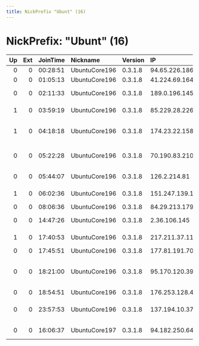 ```yaml
---
title: NickPrefix "Ubunt" (16)
---
```


# NickPrefix: "Ubunt" (16)

|   Up |   Ext | JoinTime   | Nickname      | Version   | IP              | AS                                       | CC   |   ORp |   Dirp | OS    | Contact   |   eFamMembers |
|-----:|------:|:-----------|:--------------|:----------|:----------------|:-----------------------------------------|:-----|------:|-------:|:------|:----------|--------------:|
|    0 |     0 | 00:28:51   | UbuntuCore196 | 0.3.1.8   | 94.65.226.186   | OTEnet S.A.                              | gr   | 33727 |      0 | Linux | None      |             1 |
|    0 |     0 | 01:05:13   | UbuntuCore196 | 0.3.1.8   | 41.224.69.164   | ORANGE-                                  | tn   | 36865 |      0 | Linux | None      |             1 |
|    0 |     0 | 02:11:33   | UbuntuCore196 | 0.3.1.8   | 189.0.196.145   | TELEFNICA BRASIL S.A                     | br   | 36437 |      0 | Linux | None      |             1 |
|    1 |     0 | 03:59:19   | UbuntuCore196 | 0.3.1.8   | 85.229.28.226   | Telenor Norge AS                         | se   | 36981 |      0 | Linux | None      |             1 |
|    1 |     0 | 04:18:18   | UbuntuCore196 | 0.3.1.8   | 174.23.22.158   | Qwest Communications Company, LLC        | us   | 41115 |      0 | Linux | None      |             1 |
|    0 |     0 | 05:22:28   | UbuntuCore196 | 0.3.1.8   | 70.190.83.210   | Cox Communications Inc.                  | us   | 35297 |      0 | Linux | None      |             1 |
|    0 |     0 | 05:44:07   | UbuntuCore196 | 0.3.1.8   | 126.2.214.81    | Softbank BB Corp.                        | jp   | 37473 |      0 | Linux | None      |             1 |
|    1 |     0 | 06:02:36   | UbuntuCore196 | 0.3.1.8   | 151.247.139.182 | Aria Shatel Company Ltd                  | ir   | 40789 |      0 | Linux | None      |             1 |
|    0 |     0 | 08:06:36   | UbuntuCore196 | 0.3.1.8   | 84.29.213.179   | Ziggo                                    | nl   | 40313 |      0 | Linux | None      |             1 |
|    0 |     0 | 14:47:26   | UbuntuCore196 | 0.3.1.8   | 2.36.106.145    | Vodafone Italia S.p.A.                   | it   | 37081 |      0 | Linux | None      |             1 |
|    1 |     0 | 17:40:53   | UbuntuCore196 | 0.3.1.8   | 217.211.37.115  | Telia Company AB                         | se   | 42059 |      0 | Linux | None      |             1 |
|    0 |     0 | 17:45:51   | UbuntuCore196 | 0.3.1.8   | 177.81.191.70   | CLARO S.A.                               | br   | 37181 |      0 | Linux | None      |             1 |
|    0 |     0 | 18:21:00   | UbuntuCore196 | 0.3.1.8   | 95.170.120.39   | Limited Company Information and Consulti | ru   | 40577 |      0 | Linux | None      |             1 |
|    0 |     0 | 18:54:51   | UbuntuCore196 | 0.3.1.8   | 176.253.128.48  | Sky UK Limited                           | gb   | 33247 |      0 | Linux | None      |             1 |
|    0 |     0 | 23:57:53   | UbuntuCore196 | 0.3.1.8   | 137.194.10.37   | Ecole Nationale Superieure des Telecommu | fr   | 42777 |      0 | Linux | None      |             1 |
|    0 |     0 | 16:06:37   | UbuntuCore197 | 0.3.1.8   | 94.182.250.64   | Aria Shatel Company Ltd                  | ir   | 45649 |      0 | Linux | None      |             1 |

